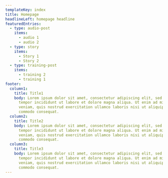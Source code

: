 ```yaml
---
templateKey: index
title: Homepage
headlineLeft: homepage headline
featuredEntries:
  - type: audio-post
    items:
      - audio 1
      - audio 2
  - type: story
    items:
      - Story 1
      - Story 2
  - type: training-post
    items:
      - training 2
      - training 1
footer:
  column1:
    title: Title1
    body: Lorem ipsum dolor sit amet, consectetur adipiscing elit, sed do eiusmod
      tempor incididunt ut labore et dolore magna aliqua. Ut enim ad minim
      veniam, quis nostrud exercitation ullamco laboris nisi ut aliquip ex ea
      commodo consequat.
  column2:
    title: Title2
    body: Lorem ipsum dolor sit amet, consectetur adipiscing elit, sed do eiusmod
      tempor incididunt ut labore et dolore magna aliqua. Ut enim ad minim
      veniam, quis nostrud exercitation ullamco laboris nisi ut aliquip ex ea
      commodo consequat.
  column3:
    title: Title3
    body: Lorem ipsum dolor sit amet, consectetur adipiscing elit, sed do eiusmod
      tempor incididunt ut labore et dolore magna aliqua. Ut enim ad minim
      veniam, quis nostrud exercitation ullamco laboris nisi ut aliquip ex ea
      commodo consequat.
---
```

